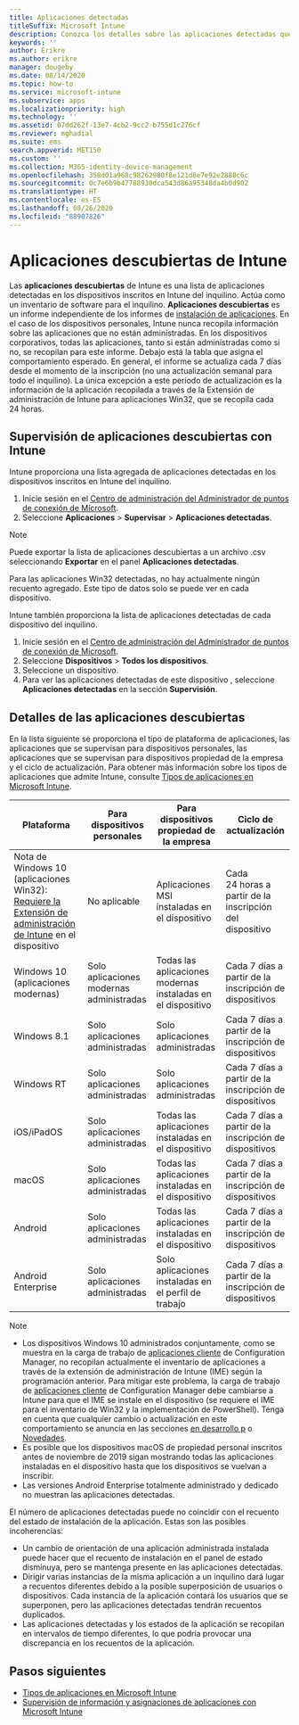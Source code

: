 ```yaml
---
title: Aplicaciones detectadas
titleSuffix: Microsoft Intune
description: Conozca los detalles sobre las aplicaciones detectadas que Intune ha encontrado en un dispositivo.
keywords: ''
author: Erikre
ms.author: erikre
manager: dougeby
ms.date: 08/14/2020
ms.topic: how-to
ms.service: microsoft-intune
ms.subservice: apps
ms.localizationpriority: high
ms.technology: ''
ms.assetid: 07dd262f-13e7-4cb2-9cc2-b755d1c276cf
ms.reviewer: mghadial
ms.suite: ems
search.appverid: MET150
ms.custom: ''
ms.collection: M365-identity-device-management
ms.openlocfilehash: 358d01a968c98262980f8e121d8e7e92e2880c6c
ms.sourcegitcommit: 0c7e6b9b47788930dca543d86a95348da4b0d902
ms.translationtype: HT
ms.contentlocale: es-ES
ms.lasthandoff: 08/26/2020
ms.locfileid: "88907826"
---
```

# <a name="intune-discovered-apps"></a>Aplicaciones descubiertas de Intune

Las **aplicaciones descubiertas** de Intune es una lista de aplicaciones detectadas en los dispositivos inscritos en Intune del inquilino. Actúa como un inventario de software para el inquilino. **Aplicaciones descubiertas** es un informe independiente de los informes de [instalación de aplicaciones](apps-monitor.md). En el caso de los dispositivos personales, Intune nunca recopila información sobre las aplicaciones que no están administradas. En los dispositivos corporativos, todas las aplicaciones, tanto si están administradas como si no, se recopilan para este informe. Debajo está la tabla que asigna el comportamiento esperado. En general, el informe se actualiza cada 7 días desde el momento de la inscripción (no una actualización semanal para todo el inquilino). La única excepción a este período de actualización es la información de la aplicación recopilada a través de la Extensión de administración de Intune para aplicaciones Win32, que se recopila cada 24 horas.

## <a name="monitor-discovered-apps-with-intune"></a>Supervisión de aplicaciones descubiertas con Intune

Intune proporciona una lista agregada de aplicaciones detectadas en los dispositivos inscritos en Intune del inquilino.

1. Inicie sesión en el [Centro de administración del Administrador de puntos de conexión de Microsoft](https://go.microsoft.com/fwlink/?linkid=2109431).
2. Seleccione **Aplicaciones** > **Supervisar** > **Aplicaciones detectadas**.

>[!NOTE]
>Puede exportar la lista de aplicaciones descubiertas a un archivo .csv seleccionando **Exportar** en el panel **Aplicaciones detectadas**.
>
>Para las aplicaciones Win32 detectadas, no hay actualmente ningún recuento agregado. Este tipo de datos solo se puede ver en cada dispositivo.

Intune también proporciona la lista de aplicaciones detectadas de cada dispositivo del inquilino.

1. Inicie sesión en el [Centro de administración del Administrador de puntos de conexión de Microsoft](https://go.microsoft.com/fwlink/?linkid=2109431).
2. Seleccione **Dispositivos** > **Todos los dispositivos**.
3. Seleccione un dispositivo.
4. Para ver las aplicaciones detectadas de este dispositivo , seleccione **Aplicaciones detectadas** en la sección **Supervisión**.

## <a name="details-of-discovered-apps"></a>Detalles de las aplicaciones descubiertas

En la lista siguiente se proporciona el tipo de plataforma de aplicaciones, las aplicaciones que se supervisan para dispositivos personales, las aplicaciones que se supervisan para dispositivos propiedad de la empresa y el ciclo de actualización. Para obtener más información sobre los tipos de aplicaciones que admite Intune, consulte [Tipos de aplicaciones en Microsoft Intune](apps-add.md#app-types-in-microsoft-intune).

| Plataforma | Para dispositivos personales | Para dispositivos propiedad de la empresa | Ciclo de actualización |
|------------------------------------------------------------------------|----------------------------------|--------------------------------------------------|---------------------------------------|
| Nota de Windows 10 (aplicaciones Win32): [Requiere la Extensión de administración de Intune](intune-management-extension.md) en el dispositivo | No aplicable | Aplicaciones MSI instaladas en el dispositivo | Cada 24 horas a partir de la inscripción del dispositivo |
| Windows 10 (aplicaciones modernas) | Solo aplicaciones modernas administradas | Todas las aplicaciones modernas instaladas en el dispositivo | Cada 7 días a partir de la inscripción de dispositivos |
| Windows 8.1 | Solo aplicaciones administradas | Solo aplicaciones administradas | Cada 7 días a partir de la inscripción de dispositivos |
| Windows RT | Solo aplicaciones administradas | Solo aplicaciones administradas | Cada 7 días a partir de la inscripción de dispositivos |
| iOS/iPadOS | Solo aplicaciones administradas | Todas las aplicaciones instaladas en el dispositivo | Cada 7 días a partir de la inscripción de dispositivos |
| macOS | Solo aplicaciones administradas | Todas las aplicaciones instaladas en el dispositivo | Cada 7 días a partir de la inscripción de dispositivos |
| Android | Solo aplicaciones administradas | Todas las aplicaciones instaladas en el dispositivo | Cada 7 días a partir de la inscripción de dispositivos |
| Android Enterprise | Solo aplicaciones administradas | Solo aplicaciones instaladas en el perfil de trabajo | Cada 7 días a partir de la inscripción de dispositivos |

> [!NOTE]
> - Los dispositivos Windows 10 administrados conjuntamente, como se muestra en la carga de trabajo de [aplicaciones cliente](../../configmgr/comanage/workloads.md#client-apps) de Configuration Manager, no recopilan actualmente el inventario de aplicaciones a través de la extensión de administración de Intune (IME) según la programación anterior. Para mitigar este problema, la carga de trabajo de [aplicaciones cliente](../../configmgr/comanage/workloads.md#client-apps) de Configuration Manager debe cambiarse a Intune para que el IME se instale en el dispositivo (se requiere el IME para el inventario de Win32 y la implementación de PowerShell). Tenga en cuenta que cualquier cambio o actualización en este comportamiento se anuncia en las secciones [en desarrollo p](../fundamentals/in-development.md) o [Novedades](../fundamentals/whats-new.md).
> - Es posible que los dispositivos macOS de propiedad personal inscritos antes de noviembre de 2019 sigan mostrando todas las aplicaciones instaladas en el dispositivo hasta que los dispositivos se vuelvan a inscribir.
> - Las versiones Android Enterprise totalmente administrado y dedicado no muestran las aplicaciones detectadas.

El número de aplicaciones detectadas puede no coincidir con el recuento del estado de instalación de la aplicación. Estas son las posibles incoherencias:

- Un cambio de orientación de una aplicación administrada instalada puede hacer que el recuento de instalación en el panel de estado disminuya, pero se mantenga presente en las aplicaciones detectadas.
- Dirigir varias instancias de la misma aplicación a un inquilino dará lugar a recuentos diferentes debido a la posible superposición de usuarios o dispositivos. Cada instancia de la aplicación contará los usuarios que se superponen, pero las aplicaciones detectadas tendrán recuentos duplicados.
- Las aplicaciones detectadas y los estados de la aplicación se recopilan en intervalos de tiempo diferentes, lo que podría provocar una discrepancia en los recuentos de la aplicación.

## <a name="next-steps"></a>Pasos siguientes

- [Tipos de aplicaciones en Microsoft Intune](apps-add.md#app-types-in-microsoft-intune)
- [Supervisión de información y asignaciones de aplicaciones con Microsoft Intune](apps-monitor.md)